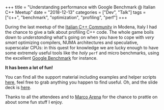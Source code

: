 +++
title = "Understanding performance with Google Benchmark @ Italian C++ Meetup"
date = "2018-12-13"
categories = ["Dev", "Talk"]
tags = ["c++", "benchmark", "optimization", "profiling", "perf"]
+++

During the last meetup of the [Italian C++ Community](https://twitter.com/italiancpp) in
Modena, Italy I had the chance to give a talk about profiling C++ code. The whole game 
boils down to *understanding* what's going on when you have to cope with *very smart* 
optimizing compilers, NUMA architectures and speculative, superscalar CPUs: in this quest
for knowledge we are lucky enough to have some extremely useful tools like the *holy*
`perf` and micro benchmarks, using the excellent
[Google Benchmark](https://github.com/google/benchmark) for instance.

<!--more-->

**It has been a lot of fun!**

You can find all the support material including examples and helper scripts
[here](https://github.com/nazavode/meetupcpp-dec-2018), feel free to grab anything
you happen to find useful. Oh, and the slide deck is
[here](https://nazavode.github.io/meetupcpp-dec-2018/).

Thanks to all the attendees and to [Marco Arena](https://twitter.com/ilpropheta)
for the chance to prattle on about some fun stuff I enjoy.
